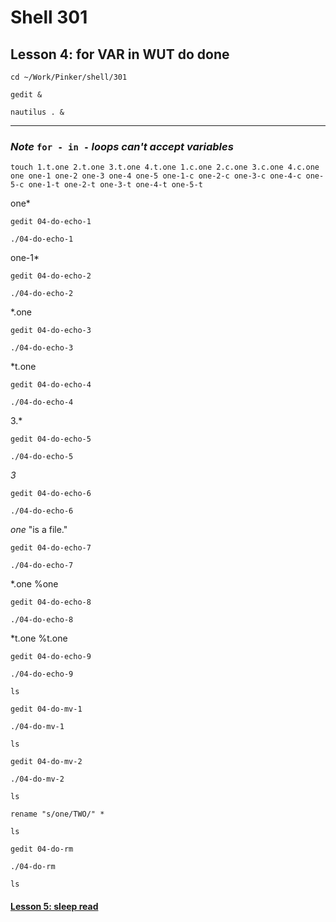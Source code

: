 # Shell 301
## Lesson 4: for VAR in WUT do done

`cd ~/Work/Pinker/shell/301`

`gedit &`

`nautilus . &`
___

### *Note* `for - in -` *loops can't accept variables*

`touch 1.t.one 2.t.one 3.t.one 4.t.one 1.c.one 2.c.one 3.c.one 4.c.one one one-1 one-2 one-3 one-4 one-5 one-1-c one-2-c one-3-c one-4-c one-5-c one-1-t one-2-t one-3-t one-4-t one-5-t`

one*

`gedit 04-do-echo-1`

`./04-do-echo-1`

one-1*

`gedit 04-do-echo-2`

`./04-do-echo-2`

*.one

`gedit 04-do-echo-3`

`./04-do-echo-3`

*t.one

`gedit 04-do-echo-4`

`./04-do-echo-4`

3.*

`gedit 04-do-echo-5`

`./04-do-echo-5`

*3*

`gedit 04-do-echo-6`

`./04-do-echo-6`

*one* "is a file."

`gedit 04-do-echo-7`

`./04-do-echo-7`

*.one %one

`gedit 04-do-echo-8`

`./04-do-echo-8`

*t.one %t.one

`gedit 04-do-echo-9`

`./04-do-echo-9`

`ls`

`gedit 04-do-mv-1`

`./04-do-mv-1`

`ls`

`gedit 04-do-mv-2`

`./04-do-mv-2`

`ls`

`rename "s/one/TWO/" *`

`ls`

`gedit 04-do-rm`

`./04-do-rm`

`ls`

#### [Lesson 5: sleep read](https://github.com/inkVerb/pinker/blob/master/301-shell/Lesson-05.md)
